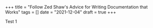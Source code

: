 +++
title = "Follow Zed Shaw's Advice for Writing Documentation that Works"
tags = []
date = "2021-12-04"
draft = true
+++

Test 1
